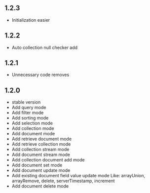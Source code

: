 ## 1.2.3

* Initialization easier

## 1.2.2

* Auto collection null checker add

## 1.2.1

* Unnecessary code removes

## 1.2.0

* stable version
* Add query mode
* Add filter mode
* Add sorting mode
* Add selection mode
* Add collection mode
* Add document mode
* Add retrieve document mode
* Add retrieve collection mode
* Add collection stream mode
* Add document stream mode
* Add collection document add mode
* Add document set mode
* Add document update mode
* Add existing document field value update mode
  Like: arrayUnion, arrayRemove, delete, serverTimestamp, increment
* Add document delete mode
